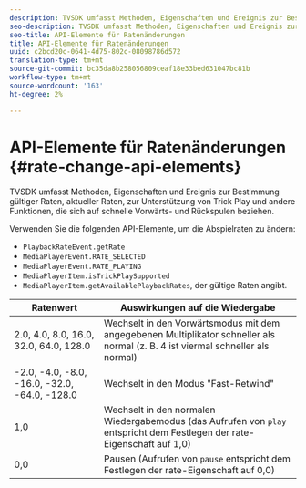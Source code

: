 ```yaml
---
description: TVSDK umfasst Methoden, Eigenschaften und Ereignis zur Bestimmung gültiger Raten, aktueller Raten, zur Unterstützung von Trick Play und andere Funktionen, die sich auf schnelle Vorwärts- und Rückspulen beziehen.
seo-description: TVSDK umfasst Methoden, Eigenschaften und Ereignis zur Bestimmung gültiger Raten, aktueller Raten, zur Unterstützung von Trick Play und andere Funktionen, die sich auf schnelle Vorwärts- und Rückspulen beziehen.
seo-title: API-Elemente für Ratenänderungen
title: API-Elemente für Ratenänderungen
uuid: c2bcd20c-0641-4d75-802c-08098786d572
translation-type: tm+mt
source-git-commit: bc35da8b258056809ceaf18e33bed631047bc81b
workflow-type: tm+mt
source-wordcount: '163'
ht-degree: 2%

---
```



# API-Elemente für Ratenänderungen {#rate-change-api-elements}

TVSDK umfasst Methoden, Eigenschaften und Ereignis zur Bestimmung gültiger Raten, aktueller Raten, zur Unterstützung von Trick Play und andere Funktionen, die sich auf schnelle Vorwärts- und Rückspulen beziehen.

<!--<a id="section_E5D37C71323947E2AED8B866D9835E31"></a>-->

Verwenden Sie die folgenden API-Elemente, um die Abspielraten zu ändern:

* `PlaybackRateEvent.getRate`
* `MediaPlayerEvent.RATE_SELECTED`
* `MediaPlayerEvent.RATE_PLAYING`
* `MediaPlayerItem.isTrickPlaySupported`
* `MediaPlayerItem.getAvailablePlaybackRates`, der gültige Raten angibt.

| **Ratenwert** | **Auswirkungen auf die Wiedergabe** |
|---|---|
| 2.0, 4.0, 8.0, 16.0, 32.0, 64.0, 128.0 | Wechselt in den Vorwärtsmodus mit dem angegebenen Multiplikator schneller als normal (z. B. 4 ist viermal schneller als normal) |
| -2.0, -4.0, -8.0, -16.0, -32.0, -64.0, -128.0 | Wechselt in den Modus &quot;Fast-Retwind&quot; |
| 1,0 | Wechselt in den normalen Wiedergabemodus (das Aufrufen von `play` entspricht dem Festlegen der rate-Eigenschaft auf 1,0) |
| 0,0 | Pausen (Aufrufen von `pause` entspricht dem Festlegen der rate-Eigenschaft auf 0,0) |